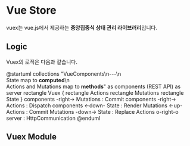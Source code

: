 # Vue Store

vuex는 vue.js에서 제공하는 **중앙집중식 상태 관리 라이브러리**입니다.

## Logic

Vuex의 로직은 다음과 같습니다.

@startuml
collections "VueComponents\n---\n\
State map to **computed**\n\
Actions and Mutations map to **methods**" as components
(REST API) as server
rectangle Vuex {
  rectangle Actions
  rectangle Mutations
  rectangle State
}
components -right-> Mutations : Commit
components -right-> Actions  : Dispatch
components <-down- State : Render
Mutations <-up- Actions : Commit
Mutations -down-> State : Replace
Actions o-right-o server : HttpCommunication
@enduml

## Vuex Module